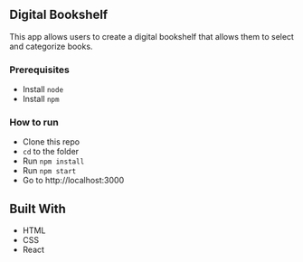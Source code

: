 ## Digital Bookshelf

This app allows users to create a digital bookshelf that allows them to select and categorize books.

### Prerequisites

- Install `node`
- Install `npm`

### How to run

- Clone this repo
- `cd` to the folder
- Run `npm install`
- Run `npm start`
- Go to http://localhost:3000

## Built With

- HTML
- CSS
- React
